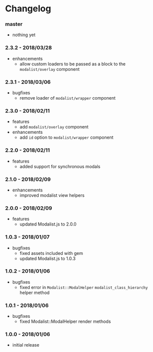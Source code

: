 # Changelog

### master

* nothing yet

### 2.3.2 - 2018/03/28

* enhancements
    * allow custom loaders to be passed as a block to the `modalist/overlay` component

### 2.3.1 - 2018/03/06

* bugfixes
    * remove loader of `modalist/wrapper` component

### 2.3.0 - 2018/02/11

* features
    * add `modalist/overlay` component
* enhancements
    * add `id` option to `modalist/wrapper` component

### 2.2.0 - 2018/02/11

* features
    * added support for synchronous modals

### 2.1.0 - 2018/02/09

* enhancements
    * improved modalist view helpers

### 2.0.0 - 2018/02/09

* features
    * updated Modalist.js to 2.0.0

### 1.0.3 - 2018/01/07

* bugfixes
    * fixed assets included with gem
    * updated Modalist.js to 1.0.3

### 1.0.2 - 2018/01/06

* bugfixes
    * fixed error in `Modalist::ModalHelper` `modalist_class_hierarchy` helper method

### 1.0.1 - 2018/01/06

* bugfixes
    * fixed Modalist::ModalHelper render methods

### 1.0.0 - 2018/01/06

* initial release
